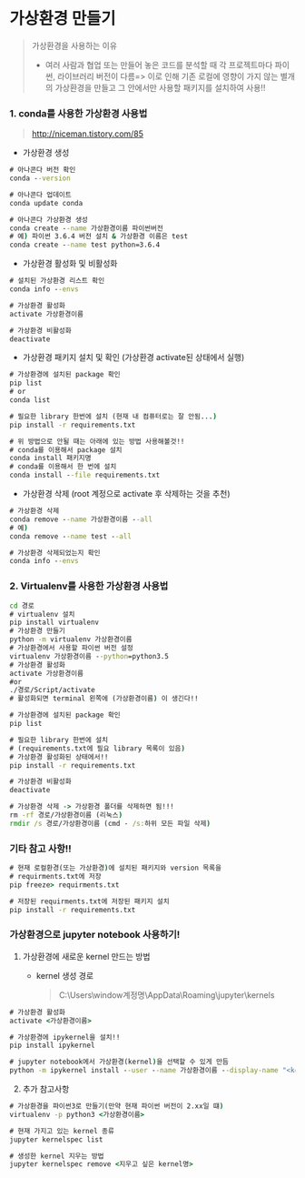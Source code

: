 # 가상환경 만들기

> 가상환경을 사용하는 이유
>
> - 여러 사람과 협업 또는 만들어 놓은 코드를 분석할 때 각 프로젝트마다 파이썬, 라이브러리 버전이 다름=> 이로 인해 기존 로컬에 영향이 가지 않는 별개의 가상환경을 만들고 그 안에서만 사용할 패키지를 설치하여 사용!!



### 1. conda를 사용한 가상환경 사용법

> http://niceman.tistory.com/85

- 가상환경 생성

```cmd
# 아나콘다 버전 확인
conda --version

# 아나콘다 업데이트
conda update conda

# 아나콘다 가상환경 생성
conda create --name 가상환경이름 파이썬버전
# 예) 파이썬 3.6.4 버전 설치 & 가상환경 이름은 test
conda create --name test python=3.6.4
```

- 가상환경 활성화 및 비활성화

```cmd
# 설치된 가상환경 리스트 확인
conda info --envs

# 가상환경 활성화
activate 가상환경이름

# 가상환경 비활성화
deactivate
```

- 가상환경 패키지 설치 및 확인 (가상환경 activate된 상태에서 실행)

```cmd
# 가상환경에 설치된 package 확인
pip list
# or
conda list

# 필요한 library 한번에 설치 (현재 내 컴퓨터로는 잘 안됨...)
pip install -r requirements.txt

# 위 방법으로 안될 때는 아래에 있는 방법 사용해볼것!!
# conda를 이용해서 package 설치
conda install 패키지명
# conda를 이용해서 한 번에 설치
conda install --file requirements.txt
```

- 가상환경 삭제 (root 계정으로 activate 후 삭제하는 것을 추천)

```cmd
# 가상환경 삭제
conda remove --name 가상환경이름 --all
# 예)
conda remove --name test --all

# 가상환경 삭제되었는지 확인
conda info --envs
```




### 2. Virtualenv를 사용한 가상환경 사용법

```cmd
cd 경로
# virtualenv 설치
pip install virtualenv	
# 가상환경 만들기
python -m virtualenv 가상환경이름	
# 가상환경에서 사용할 파이썬 버전 설정
virtualenv 가상환경이름 --python=python3.5
# 가상환경 활성화
activate 가상환경이름
#or
./경로/Script/activate
# 활성화되면 terminal 왼쪽에 (가상환경이름) 이 생긴다!!

# 가상환경에 설치된 package 확인
pip list

# 필요한 library 한번에 설치
# (requirements.txt에 필요 library 목록이 있음)
# 가상환경 활성화된 상태에서!!
pip install -r requirements.txt

# 가상환경 비활성화
deactivate

# 가상환경 삭제 -> 가상환경 폴더를 삭제하면 됨!!!
rm -rf 경로/가상환경이름 (리눅스)
rmdir /s 경로/가상환경이름 (cmd - /s:하위 모든 파일 삭제)
```



### 기타 참고 사항!!

```cmd
# 현재 로컬환경(또는 가상환경)에 설치된 패키지와 version 목록을
# requirments.txt에 저장
pip freeze> requirments.txt

# 저장된 requirments.txt에 저장된 패키지 설치
pip install -r requirements.txt
```



### 가상환경으로 jupyter notebook 사용하기!

1. 가상환경에 새로운 kernel 만드는 방법

   - kernel 생성 경로

     > C:\Users\window계정명\AppData\Roaming\jupyter\kernels

```cmd
# 가상환경 활성화
activate <가상환경이름>

# 가상환경에 ipykernel을 설치!!
pip install ipykernel

# jupyter notebook에서 가상환경(kernel)을 선택할 수 있게 만듬
python -m ipykernel install --user --name 가상환경이름 --display-name "<kernel에 표현할 이름>"
```

2. 추가 참고사항

```cmd
# 가상환경을 파이썬3로 만들기(만약 현재 파이썬 버전이 2.xx일 떄)
virtualenv -p python3 <가상환경이름>

# 현재 가지고 있는 kernel 종류
jupyter kernelspec list

# 생성한 kernel 지우는 방법
jupyter kernelspec remove <지우고 싶은 kernel명>
```


